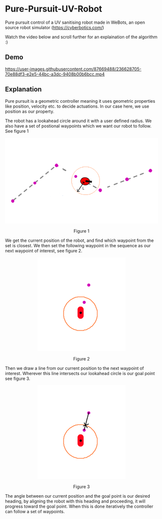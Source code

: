 # Pure-Pursuit-UV-Robot 

Pure pursuit control of a UV sanitising robot made in WeBots, an open source robot simulator (https://cyberbotics.com/)

Watch the video below and scroll further for an explaination of the algorithm :)

## Demo

https://user-images.githubusercontent.com/87669488/236628705-70e88df3-e2e5-44bc-a3dc-9408b00b6bcc.mp4

## Explanation

Pure pursuit is a geometric controller meaning it uses geometric properties like position, velocity etc. to decide actuations. In our case here, we use position as our property.

The robot has a lookahead circle around it with a user defined radius. We also have a set of postional waypoints which we want our robot to follow. See figure 1

<p align="center">
  <img src="https://raw.githubusercontent.com/keatinl1/Pure-Pursuit-UV-Robot/main/figures/1.png">
</p>
<p align="center">
Figure 1
</p>

We get the current position of the robot, and find which waypoint from the set is closest. We then set the following waypoint in the sequence as our next waypoint of interest, see figure 2.

<p align="center">
  <img src="https://raw.githubusercontent.com/keatinl1/Pure-Pursuit-UV-Robot/main/figures/2.png">
</p>
<p align="center">
Figure 2
</p>

Then we draw a line from our current position to the next waypoint of interest. Wherever this line intersects our lookahead circle is our goal point see figure 3.

<p align="center">
  <img src="https://raw.githubusercontent.com/keatinl1/Pure-Pursuit-UV-Robot/main/figures/3.png">
</p>
<p align="center">
Figure 3
</p>

The angle between our current position and the goal point is our desired heading, by aligning the robot with this heading and proceeding, it will progress toward the goal point. When this is done iteratively the controller can follow a set of waypoints.

